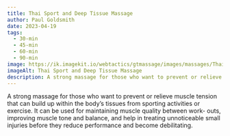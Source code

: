 ```yaml
---
title: Thai Sport and Deep Tissue Massage
author: Paul Goldsmith
date: 2023-04-19
tags:
  - 30-min
  - 45-min
  - 60-min
  - 90-min
image: https://ik.imagekit.io/webtactics/gtmassage/images/massages/Thai-Sport-and-Deep-Tissue-Massage.jpg
imageAlt: Thai Sport and Deep Tissue Massage
description: A strong massage for those who want to prevent or relieve muscle tension that can build up within the body’s tissues from sporting activities or exercise.
---
```


A strong massage for those who want to prevent or relieve muscle tension that can build up within the body’s tissues from sporting activities or exercise. It can be used for maintaining muscle quality between work- outs, improving muscle tone and balance, and help in treating unnoticeable small injuries before they reduce performance and become debilitating.